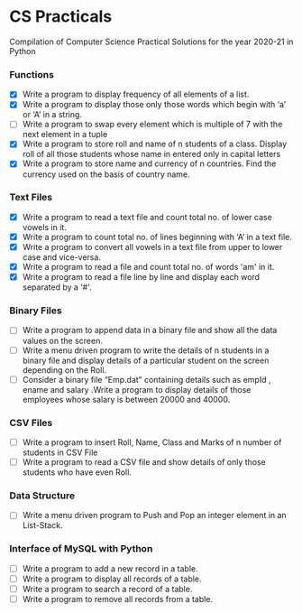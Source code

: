 # CS Practicals
Compilation of Computer Science Practical Solutions for the year 2020-21 in Python

### Functions
- [x] Write a program to display frequency of all elements of a list.
- [x] Write a program to display those only those words which begin with ‘a’ or ‘A’ in a string.
- [ ] Write a program to swap every element which is multiple of 7 with the next element in a tuple
- [x] Write a program to store roll and name of n students of a class. Display roll of all those students whose name in entered only in capital letters
- [x] Write a program to store name and currency of n countries. Find the currency used on the basis of country name.

### Text Files
- [x] Write a program to read a text file and count total no. of lower case vowels in it.
- [x] Write a program to count total no. of lines beginning with ‘A’ in a text file.
- [x] Write a program to convert all vowels in a text file from upper to lower case and vice-versa. 
- [x] Write a program to read a file and count total no. of words 'am' in it.
- [x] Write a program to read a file line by line and display each word separated by a ‘#'.

### Binary Files
- [ ] Write a program to append data in a binary file and show all the data values on the screen.
- [ ] Write a menu driven program to write the details of n students in a binary file and display details of a particular student on the screen depending on the Roll.
- [ ] Consider a binary file “Emp.dat” containing details such as empId , ename and salary .Write a program to display details of those employees whose salary is between 20000 and 40000. 

### CSV Files
- [ ] Write a program to insert Roll, Name, Class and Marks of n number of students in CSV File
- [ ] Write a program to read a CSV file and show details of only those students who have even Roll.

### Data Structure
- [ ] Write a menu driven program to Push and Pop an integer element in an List-Stack.

### Interface of MySQL with Python
- [ ] Write a program to add a new record in a table.
- [ ] Write a program to display all records of a table.
- [ ] Write a program to search a record of a table.
- [ ] Write a program to remove all records from a table.
